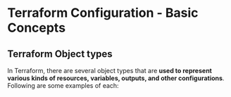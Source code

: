 # Terraform Configuration - Basic Concepts
## Terraform Object types

In Terraform, there are several object types that are **used to represent various kinds of resources, variables, outputs, and other configurations**. Following are some examples of each: